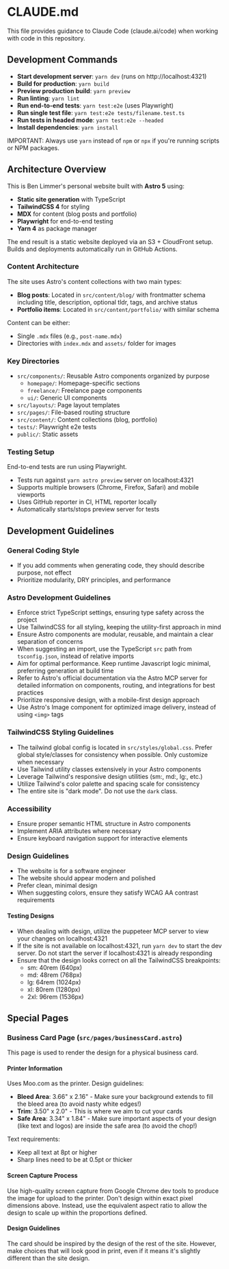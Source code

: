 # CLAUDE.md

This file provides guidance to Claude Code (claude.ai/code) when working with code in this repository.

## Development Commands

- **Start development server**: `yarn dev` (runs on http://localhost:4321)
- **Build for production**: `yarn build`
- **Preview production build**: `yarn preview`
- **Run linting**: `yarn lint`
- **Run end-to-end tests**: `yarn test:e2e` (uses Playwright)
- **Run single test file**: `yarn test:e2e tests/filename.test.ts`
- **Run tests in headed mode**: `yarn test:e2e --headed`
- **Install dependencies**: `yarn install`

IMPORTANT: Always use `yarn` instead of `npm` or `npx` if you're running scripts or NPM packages.

## Architecture Overview

This is Ben Limmer's personal website built with **Astro 5** using:

- **Static site generation** with TypeScript
- **TailwindCSS 4** for styling
- **MDX** for content (blog posts and portfolio)
- **Playwright** for end-to-end testing
- **Yarn 4** as package manager

The end result is a static website deployed via an S3 + CloudFront setup. Builds and deployments automatically run in
GitHub Actions.

### Content Architecture

The site uses Astro's content collections with two main types:

- **Blog posts**: Located in `src/content/blog/` with frontmatter schema including title, description, optional tldr,
  tags, and archive status
- **Portfolio items**: Located in `src/content/portfolio/` with similar schema

Content can be either:

- Single `.mdx` files (e.g., `post-name.mdx`)
- Directories with `index.mdx` and `assets/` folder for images

### Key Directories

- `src/components/`: Reusable Astro components organized by purpose
  - `homepage/`: Homepage-specific sections
  - `freelance/`: Freelance page components
  - `ui/`: Generic UI components
- `src/layouts/`: Page layout templates
- `src/pages/`: File-based routing structure
- `src/content/`: Content collections (blog, portfolio)
- `tests/`: Playwright e2e tests
- `public/`: Static assets

### Testing Setup

End-to-end tests are run using Playwright.

- Tests run against `yarn astro preview` server on localhost:4321
- Supports multiple browsers (Chrome, Firefox, Safari) and mobile viewports
- Uses GitHub reporter in CI, HTML reporter locally
- Automatically starts/stops preview server for tests

## Development Guidelines

### General Coding Style

- If you add comments when generating code, they should describe purpose, not effect
- Prioritize modularity, DRY principles, and performance

### Astro Development Guidelines

- Enforce strict TypeScript settings, ensuring type safety across the project
- Use TailwindCSS for all styling, keeping the utility-first approach in mind
- Ensure Astro components are modular, reusable, and maintain a clear separation of concerns
- When suggesting an import, use the TypeScript `src` path from `tsconfig.json`, instead of relative imports
- Aim for optimal performance. Keep runtime Javascript logic minimal, preferring generation at build time
- Refer to Astro's official documentation via the Astro MCP server for detailed information on components, routing, and
  integrations for best practices
- Prioritize responsive design, with a mobile-first design approach
- Use Astro's Image component for optimized image delivery, instead of using `<img>` tags

### TailwindCSS Styling Guidelines

- The tailwind global config is located in `src/styles/global.css`. Prefer global style/classes for consistency when
  possible. Only customize when necessary
- Use Tailwind utility classes extensively in your Astro components
- Leverage Tailwind's responsive design utilities (sm:, md:, lg:, etc.)
- Utilize Tailwind's color palette and spacing scale for consistency
- The entire site is "dark mode". Do not use the `dark` class.

### Accessibility

- Ensure proper semantic HTML structure in Astro components
- Implement ARIA attributes where necessary
- Ensure keyboard navigation support for interactive elements

### Design Guidelines

- The website is for a software engineer
- The website should appear modern and polished
- Prefer clean, minimal design
- When suggesting colors, ensure they satisfy WCAG AA contrast requirements

#### Testing Designs

- When dealing with design, utilize the puppeteer MCP server to view your changes on localhost:4321
- If the site is not available on localhost:4321, run `yarn dev` to start the dev server. Do not start the server if
  localhost:4321 is already responding
- Ensure that the design looks correct on all the TailwindCSS breakpoints:
  - sm: 40rem (640px)
  - md: 48rem (768px)
  - lg: 64rem (1024px)
  - xl: 80rem (1280px)
  - 2xl: 96rem (1536px)

## Special Pages

### Business Card Page (`src/pages/businessCard.astro`)

This page is used to render the design for a physical business card.

#### Printer Information

Uses Moo.com as the printer. Design guidelines:

- **Bleed Area**: 3.66" x 2.16" - Make sure your background extends to fill the bleed area (to avoid nasty white edges!)
- **Trim**: 3.50" x 2.0" - This is where we aim to cut your cards
- **Safe Area**: 3.34" x 1.84" - Make sure important aspects of your design (like text and logos) are inside the safe
  area (to avoid the chop!)

Text requirements:

- Keep all text at 8pt or higher
- Sharp lines need to be at 0.5pt or thicker

#### Screen Capture Process

Use high-quality screen capture from Google Chrome dev tools to produce the image for upload to the printer. Don't
design within exact pixel dimensions above. Instead, use the equivalent aspect ratio to allow the design to scale up
within the proportions defined.

#### Design Guidelines

The card should be inspired by the design of the rest of the site. However, make choices that will look good in print,
even if it means it's slightly different than the site design.

